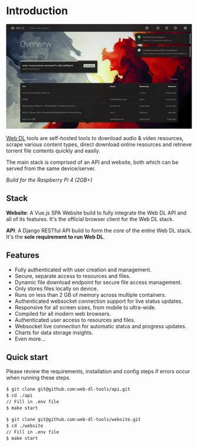 # Introduction

![Web DL banner](./assets/overview.png)

[Web DL](https://web-dl-tools.github.io) tools are self-hosted tools to download audio & video resources, scrape various content types, direct download online resources and retrieve torrent file contents quickly and easily.

The main stack is comprised of an API and website, both which can be served from the same device/server.

_Build for the Raspberry Pi 4 (2GB+)_

## Stack

**Website**:
A Vue.js SPA Website build to fully integrate the Web DL API and all of its features. 
It's the official browser client for the Web DL stack.

**API**:
A Django RESTful API build to form the core of the entire Web DL stack.
It's the **sole requirement to run Web DL**.


## Features

* Fully authenticated with user creation and management.
* Secure, separate access to resources and files.
* Dynamic file download endpoint for secure file access management.
* Only stores files locally on device.
* Runs on less than 2 GB of memory across multiple containers.
* Authenticated websocket connection support for live status updates.
* Responsive for all screen sizes, from mobile to ultra-wide.
* Compiled for all modern web browsers.
* Authenticated user access to resources and files.
* Websocket live connection for automatic status and progress updates.
* Charts for data storage insights.
* Even more...

## Quick start

Please review the requirements, installation and config steps if errors occur when running these steps.

```bash
$ git clone git@github.com:web-dl-tools/api.git
$ cd ./api
// Fill in .env file
$ make start
```

```bash
$ git clone git@github.com:web-dl-tools/website.git
$ cd ./website
// Fill in .env file
$ make start
```